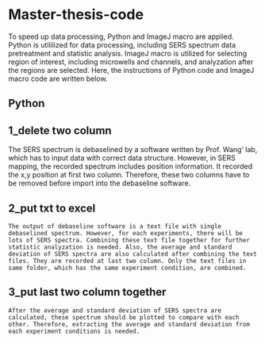 # Master-thesis-code

To speed up data processing, Python and ImageJ macro are applied. Python is utililized for data processing, including SERS spectrum data pretreatment and statistic analysis. ImageJ macro is utilized for selecting region of interest, including microwells and channels, and analyzation after the regions are selected. Here, the instructions of Python code and ImageJ macro code are written below.

## Python
## 1_delete two column
The SERS spectrum is debaselined by a software written by Prof. Wang’ lab, which has to input data with correct data structure. However, in SERS mapping, the recorded spectrum includes position information. It recorded the x,y position at first two column. Therefore, these two columns have to be removed before import into the debaseline software. 

## 2_put txt to excel
	The output of debaseline software is a text file with single debaselined spectrum. However, for each experiments, there will be lots of SERS spectra. Combining these text file together for further statistic analyzation is needed. Also, the average and standard deviation of SERS spectra are also calculated after combining the text files. They are recorded at last two column. Only the text files in same folder, which has the same experiment condition, are combined.

## 3_put last two column together
	After the average and standard deviation of SERS spectra are calculated, these spectrum should be plotted to compare with each other. Therefore, extracting the average and standard deviation from each experiment conditions is needed.
